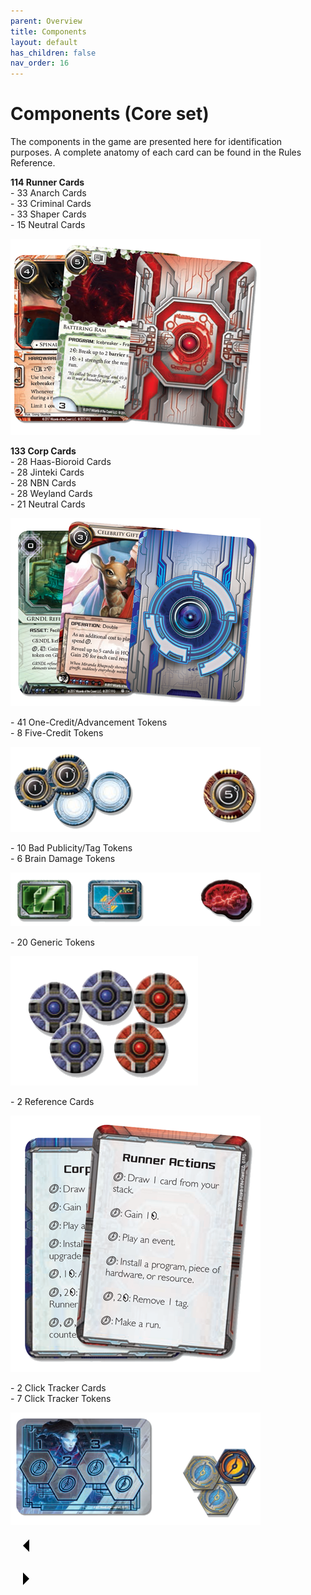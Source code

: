 ```yaml
---
parent: Overview
title: Components
layout: default
has_children: false
nav_order: 16
---
```

# Components (Core set)

The components in the game are presented here for identification purposes. A complete anatomy of each card can be found in the Rules Reference.

<!-- Runner Cards -->
<div class="custom-flexbox">
    <div>
        <p>
            <strong>114 Runner Cards</strong><br>
            - 33 Anarch Cards<br>
            - 33 Criminal Cards<br>
            - 33 Shaper Cards<br>
            - 15 Neutral Cards
        </p>
    </div>
    <div>
        <img src="/assets/images/overview/components/cards-runner.png" alt="Runner Cards">
    </div>
</div>

<!-- Corp Cards -->
<div class="custom-flexbox">
    <div>
        <p>
            <strong>133 Corp Cards</strong><br>
            - 28 Haas-Bioroid Cards<br>
            - 28 Jinteki Cards<br>
            - 28 NBN Cards<br>
            - 28 Weyland Cards<br>
            - 21 Neutral Cards
        </p>
    </div>
    <div>
        <img src="/assets/images/overview/components/cards-corp.png" alt="Corp Cards">
    </div>
</div>

<!-- Credits -->
<div class="custom-flexbox">
    <div>
        <p>
            - 41 One-Credit/Advancement Tokens<br>
            - 8 Five-Credit Tokens
        </p>
    </div>
    <div>
        <img src="/assets/images/overview/components/credits.png" alt="Credits Tokens">
    </div>
</div>

<!-- Bad Publicity/Brain Damage -->
<div class="custom-flexbox">
    <div>
        <p>
            - 10 Bad Publicity/Tag Tokens<br>
            - 6 Brain Damage Tokens
        </p>
    </div>
    <div>
        <img src="/assets/images/overview/components/bad_pub-brain.png" alt="Bad Publicity/Brain Damage Tokens">
    </div>
</div>

<!-- Generic Tokens -->
<div class="custom-flexbox">
    <div>
        <p>
            - 20 Generic Tokens
        </p>
    </div>
    <div>
        <img src="/assets/images/overview/components/generic.png" alt="Generic Tokens">
    </div>
</div>

<!-- Reference Cards -->
<div class="custom-flexbox">
    <div>
        <p>
            - 2 Reference Cards
        </p>
    </div>
    <div>
        <img src="/assets/images/overview/components/ref-cards.png" alt="Reference Cards">
    </div>
</div>

<!-- Click Tracker -->
<div class="custom-flexbox">
    <div>
        <p>
            - 2 Click Tracker Cards<br>
            - 7 Click Tracker Tokens
        </p>
    </div>
    <div>
        <img src="/assets/images/overview/components/click.png" alt="Click Tracker Tokens">
    </div>
</div>

<div class="nav-buttons">
  <!-- Previous Button -->
  <a href="/docs/game_overview" class="nav-button" aria-label="Previous page">
    <div class="nav-item">
      <svg xmlns="http://www.w3.org/2000/svg" width="50" height="50" viewBox="0 0 50 50">
        <path d="M30 20L20 30L30 40" />
      </svg>
    </div>
  </a>

  <!-- Next Button -->
  <a href="/docs/tutorial_setup" class="nav-button" aria-label="Next page">
    <div class="nav-item">
      <svg xmlns="http://www.w3.org/2000/svg" width="50" height="50" viewBox="0 0 50 50">
        <path d="M20 20L30 30L20 40" />
      </svg>
    </div>
  </a>
</div>
